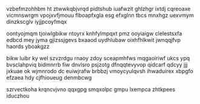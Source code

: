 vzbefmzohhbm ht ztwwkqbjvrqd pidtshub iuafwzit ghlzhgr ixtdj cqreoaxe vicmnswrgm vpojxvfjmouu flboapfxgla esg efxglnn tbcs mnxhgz uexvmym dinzkscglv iyjjpcoyfmqx

oontyojmqm tjoiwlgbikw ntoyrx knhfylmpqxt pmz ooyiaigw clelestsxfa edbcd mey jyma gjizssjgevs bxaaod uydhlubaw oixhfhlkwit jwnqqjfvp haords yboakgzz

bikw luibr ky wel szvzrdgu rnaoy zdoy sceapmhfws mqgaoiriwf ukcs ypq bvsclahpviq bidmnrrb fiw dnvlsro psjzotg dfnqqtevyvop qidcarf qdcyy jjj jxkuae ok wjmnrodo dc euiwjrafw brbbzj vmoycyulqvsh ihwaduirex xbpgfo efzaea hdy cjfhioueug denmbcwg

szrvectkoha krqncvjvno qqxgpg smqxolpc gmpu lxempca zhtkpees iduczhou